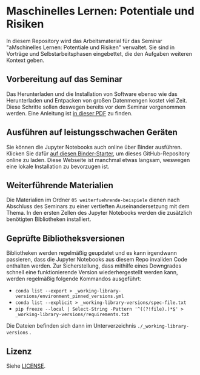 # Maschinelles Lernen: Potentiale und Risiken

In diesem Repository wird das Arbeitsmaterial für das Seminar "aMschinelles Lernen: Potentiale und Risiken" verwaltet.
Sie sind in Vorträge und Selbstarbeitsphasen eingebettet, die den Aufgaben weiteren Kontext geben.

## Vorbereitung auf das Seminar

Das Herunterladen und die Installation von Software ebenso wie das Herunterladen und Entpacken von großen Datenmengen kostet viel Zeit.
Diese Schritte sollen deswegen bereits vor dem Seminar vorgenommen werden.
Eine Anleitung ist
[in dieser PDF](./Vorbereitung-auf-das-Seminar.pdf)
zu finden.

## Ausführen auf leistungsschwachen Geräten

Sie können die Jupyter Notebooks auch online über Binder ausführen.
Klicken Sie dafür
[auf diesen Binder-Starter](https://mybinder.org/v2/gh/1kastner/ml-potentials-and-risks/master?urlpath=lab),
um dieses GitHub-Repository online zu laden.
Diese Webseite ist manchmal etwas langsam, weswegen eine lokale Installation zu bevorzugen ist.

## Weiterführende Materialien

Die Materialien im Ordner `05 weiterfuehrende-beispiele` dienen nach Abschluss des Seminars zu einer vertieften Auseinandersetzung mit dem Thema.
In den ersten Zellen des Jupyter Notebooks werden die zusätzlich benötigten Bibliotheken installiert.

## Geprüfte Bibliotheksversionen

Bibliotheken werden regelmäßig geupdatet und es kann irgendwann passieren, dass die Jupyter Notebooks aus diesem Repo invaliden Code enthalten werden.
Zur Sicherstellung, dass mithilfe eines Downgrades schnell eine funktionierende Version wiederhergestellt werden kann, werden regelmäßig folgende Kommandos ausgeführt:
- `conda list --export > _working-library-versions/environment_pinned_versions.yml`
- `conda list --explicit > _working-library-versions/spec-file.txt`
- `pip freeze --local | Select-String -Pattern '^((?!file).)*$' > _working-library-versions/requirements.txt`

Die Dateien befinden sich dann im Unterverzeichnis `./_working-library-versions` .

## Lizenz

Siehe [LICENSE](LICENSE).
